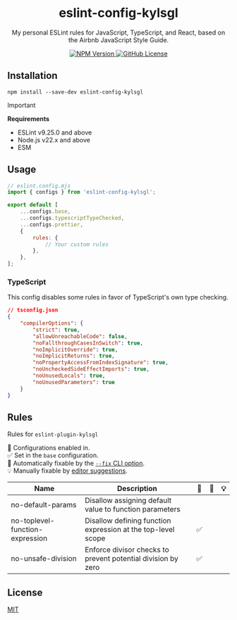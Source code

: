 <h1 align="center">eslint-config-kylsgl</h1>

<p align="center">
	My personal ESLint rules for JavaScript, TypeScript, and React, based on the
	Airbnb JavaScript Style Guide.
</p>

<div align="center">
	<a href="https://www.npmjs.com/package/eslint-config-kylsgl">
		<img
			alt="NPM Version"
			src="https://img.shields.io/npm/v/eslint-config-kylsgl"
		/>
	</a>
	<a
		href="https://github.com/kylsgl/eslint-config-kylsgl-beta/blob/master/LICENSE"
	>
		<img
			alt="GitHub License"
			src="https://img.shields.io/github/license/kylsgl/eslint-config-kylsgl-beta"
		/>
	</a>
</div>

## Installation

```shell
npm install --save-dev eslint-config-kylsgl
```

> [!IMPORTANT]
>
> **Requirements**
>
> - ESLint v9.25.0 and above
> - Node.js v22.x and above
> - ESM

## Usage

```js
// eslint.config.mjs
import { configs } from 'eslint-config-kylsgl';

export default [
	...configs.base,
	...configs.typescriptTypeChecked,
	...configs.prettier,
	{
		rules: {
			// Your custom rules
		},
	},
];
```

### TypeScript

This config disables some rules in favor of TypeScript's own type checking.

```json
// tsconfig.json
{
	"compilerOptions": {
		"strict": true,
		"allowUnreachableCode": false,
		"noFallthroughCasesInSwitch": true,
		"noImplicitOverride": true,
		"noImplicitReturns": true,
		"noPropertyAccessFromIndexSignature": true,
		"noUncheckedSideEffectImports": true,
		"noUnusedLocals": true,
		"noUnusedParameters": true
	}
}
```

## Rules

Rules for `eslint-plugin-kylsgl`

💼 Configurations enabled in.\
✅ Set in the `base` configuration.\
🔧 Automatically fixable by the [`--fix` CLI option](https://eslint.org/docs/latest/use/command-line-interface#--fix).\
💡 Manually fixable by [editor suggestions](https://eslint.org/docs/latest/use/core-concepts#rule-suggestions).

| Name                            | Description                                                  | 💼  | 🔧  | 💡  |
| ------------------------------- | ------------------------------------------------------------ | --- | --- | --- |
| no-default-params               | Disallow assigning default value to function parameters      |     |     |     |
| no-toplevel-function-expression | Disallow defining function expression at the top-level scope | ✅  |     |     |
| no-unsafe-division              | Enforce divisor checks to prevent potential division by zero | ✅  |     |     |

## License

[MIT](https://github.com/kylsgl/eslint-config-kylsgl-beta/blob/master/LICENSE)
